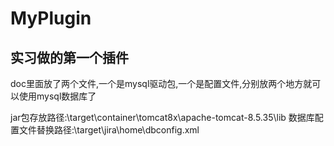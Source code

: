 # MyPlugin


## 实习做的第一个插件

doc里面放了两个文件,一个是mysql驱动包,一个是配置文件,分别放两个地方就可以使用mysql数据库了

jar包存放路径:\target\container\tomcat8x\apache-tomcat-8.5.35\lib
数据库配置文件替换路径:\target\jira\home\dbconfig.xml

